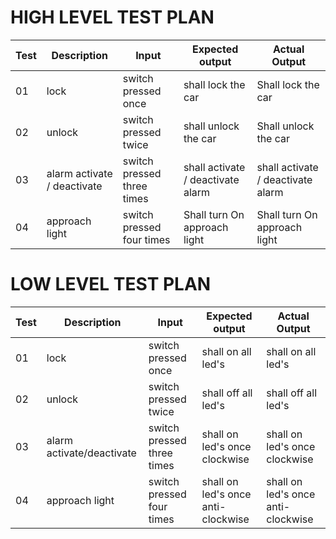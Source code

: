 # HIGH LEVEL TEST PLAN

|Test|Description|Input|Expected output|Actual Output|
|---|-------------|----------|-------------|-----------------|
|01|lock|switch pressed once|shall lock the car|Shall lock the car|
|02|unlock|switch pressed twice|shall unlock the car|Shall unlock the car|
|03|alarm activate / deactivate|switch pressed three times|shall activate / deactivate alarm|shall activate / deactivate alarm|
|04|approach light|switch pressed four times|Shall turn On approach light|Shall turn On approach light|


# LOW LEVEL TEST PLAN

|Test|Description|Input|Expected output|Actual Output|
|---|-------------|----------|-------------|-----------------|
|01|lock|switch pressed once|shall on all led's|shall on all led's|
|02|unlock|switch pressed twice|shall off all led's|shall off all led's|
|03|alarm activate/deactivate|switch pressed three times|shall on led's once clockwise|shall on led's once clockwise|
|04|approach light|	switch pressed four times|shall on led's once anti-clockwise|shall on led's once anti-clockwise|